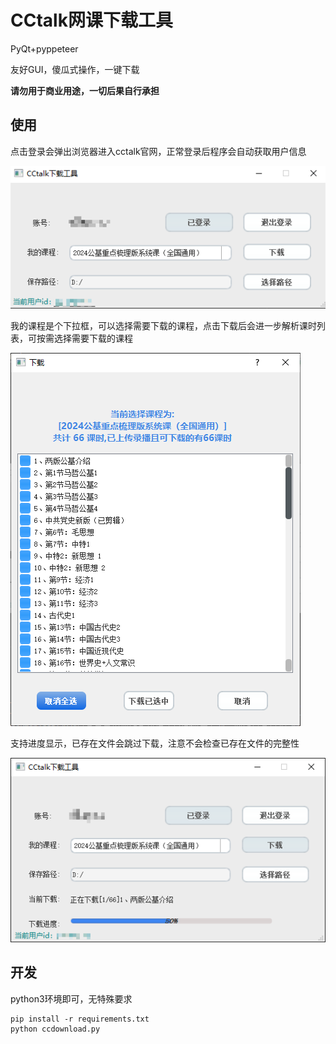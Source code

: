# CCtalk网课下载工具

PyQt+pyppeteer

友好GUI，傻瓜式操作，一键下载

**请勿用于商业用途，一切后果自行承担**

## 使用

点击登录会弹出浏览器进入cctalk官网，正常登录后程序会自动获取用户信息

![](img/Snipaste_2025-06-14_01-44-48.png)

我的课程是个下拉框，可以选择需要下载的课程，点击下载后会进一步解析课时列表，可按需选择需要下载的课程

![](img/Snipaste_2025-06-14_01-47-57.png)

支持进度显示，已存在文件会跳过下载，注意不会检查已存在文件的完整性

![](img/Snipaste_2025-06-14_01-48-40.png)


## 开发

python3环境即可，无特殊要求

```
pip install -r requirements.txt
python ccdownload.py
```


